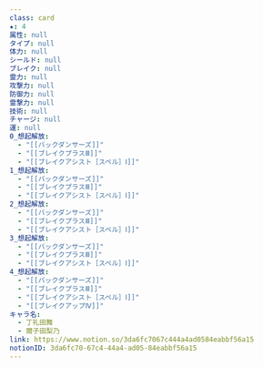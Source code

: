```yaml
---
class: card
★: 4
属性: null
タイプ: null
体力: null
シールド: null
ブレイク: null
霊力: null
攻撃力: null
防御力: null
霊撃力: null
技術: null
チャージ: null
運: null
0_想起解放:
  - "[[バックダンサーズ]]"
  - "[[ブレイクプラスⅢ]]"
  - "[[ブレイクアシスト［スペル］Ⅰ]]"
1_想起解放:
  - "[[バックダンサーズ]]"
  - "[[ブレイクプラスⅢ]]"
  - "[[ブレイクアシスト［スペル］Ⅰ]]"
2_想起解放:
  - "[[バックダンサーズ]]"
  - "[[ブレイクプラスⅢ]]"
  - "[[ブレイクアシスト［スペル］Ⅰ]]"
3_想起解放:
  - "[[バックダンサーズ]]"
  - "[[ブレイクプラスⅢ]]"
  - "[[ブレイクアシスト［スペル］Ⅰ]]"
4_想起解放:
  - "[[バックダンサーズ]]"
  - "[[ブレイクプラスⅢ]]"
  - "[[ブレイクアシスト［スペル］Ⅰ]]"
  - "[[ブレイクアップⅣ]]"
キャラ名:
  - 丁礼田舞
  - 爾子田梨乃
link: https://www.notion.so/3da6fc7067c444a4ad0584eabbf56a15
notionID: 3da6fc70-67c4-44a4-ad05-84eabbf56a15
---
```

